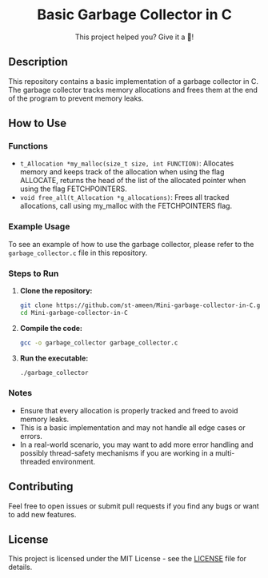 <h1 align="center">
	Basic Garbage Collector in C
</h1> 
<p align="center">
	This project helped you? Give it a 🌟!
</p>

## Description

This repository contains a basic implementation of a garbage collector in C. The garbage collector tracks memory allocations and frees them at the end of the program to prevent memory leaks.

## How to Use

### Functions

- `t_Allocation	*my_malloc(size_t size, int FUNCTION)`: Allocates memory and keeps track of the allocation when using the flag ALLOCATE, returns the head of the list of the allocated pointer when using the flag FETCHPOINTERS.
- `void	free_all(t_Allocation *g_allocations)`: Frees all tracked allocations, call using my_malloc with the FETCHPOINTERS flag.

### Example Usage

To see an example of how to use the garbage collector, please refer to the `garbage_collector.c` file in this repository.

### Steps to Run

1. **Clone the repository:**
    ```sh
    git clone https://github.com/st-ameen/Mini-garbage-collector-in-C.git
    cd Mini-garbage-collector-in-C
    ```

2. **Compile the code:**
    ```sh
    gcc -o garbage_collector garbage_collector.c
    ```

3. **Run the executable:**
    ```sh
    ./garbage_collector
    ```

### Notes

- Ensure that every allocation is properly tracked and freed to avoid memory leaks.
- This is a basic implementation and may not handle all edge cases or errors.
- In a real-world scenario, you may want to add more error handling and possibly thread-safety mechanisms if you are working in a multi-threaded environment.

## Contributing

Feel free to open issues or submit pull requests if you find any bugs or want to add new features.

## License

This project is licensed under the MIT License - see the [LICENSE](LICENSE) file for details.
